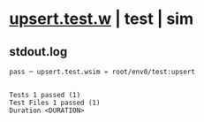 # [upsert.test.w](../../../../../../examples/tests/sdk_tests/table/upsert.test.w) | test | sim

## stdout.log
```log
pass ─ upsert.test.wsim » root/env0/test:upsert
 
 
Tests 1 passed (1)
Test Files 1 passed (1)
Duration <DURATION>
```

